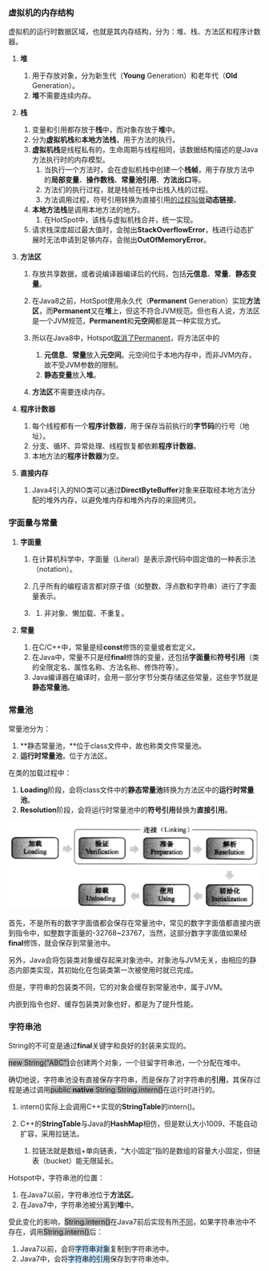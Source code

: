 ### 虚拟机的内存结构

虚拟机的运行时数据区域，也就是其内存结构，分为：堆、栈、方法区和程序计数器。

1. **堆**

   1. 用于存放对象，分为新生代（**Young** Generation）和老年代（**Old** Generation）。
   2. **堆**不需要连续内存。

2. **栈**

   1. 变量和引用都存放于**栈**中，而对象存放于**堆**中。
   2. 分为**虚拟机栈**和**本地方法栈**，用于方法的执行。
   3. **虚拟机栈**是线程私有的，生命周期与线程相同，该数据结构描述的是Java方法执行时的内存模型。
      1. 当执行一个方法时，会在虚拟机栈中创建一个**栈帧**，用于存放方法中的**局部变量**、**操作数栈**、**常量池引用**、**方法出口**等。
      2. 方法们的执行过程，就是栈帧在栈中出栈入栈的过程。
      3. 方法调用过程，符号引用转换为直接引用[的过程叫做](https://mp.weixin.qq.com/s?__biz=MzI0NjUxNTY5Nw==&mid=2247484671&idx=1&sn=b33d3a54250b217d0945c69a4e3d3212&chksm=e9bf5661dec8df777af465067f81e4ac57cb3aec2ca5a50c5b22a695d23ce99d8a8150c407b6&scene=21#wechat_redirect)**动态链接**。
   4. **本地方法栈**是调用本地方法的地方。
      1. 在HotSpot中，该栈与虚拟机栈合并，统一实现。
   5. 请求栈深度超过最大值时，会抛出**StackOverflowError**，栈进行动态扩展时无法申请到足够内存，会抛出**OutOfMemoryError**。

3. **方法区**

   1. 存放共享数据，或者说编译器编译后的代码，包括**元信息**、**常量**、**静态变量**。
   2. 在Java8之前，HotSpot使用永久代（**Permanent** Generation）实现**方法区**，而**Permanent**又在**堆**上，但这不符合JVM规范。但也有人说，方法区是一个JVM规范，**Permanent**和**元空间**都是其一种实现方式。
   3. 所以在Java8中，Hotspot[取消了Permanent](https://blog.csdn.net/weixin_35204634/article/details/113451805)，将方法区中的

      1. **元信息**、**常量**放入**元空间**。元空间位于本地内存中，而非JVM内存，故不受JVM参数的限制。
      2. **静态变量**放入**堆**。
   4. **方法区**不需要连续内存。

4. **程序计数器**

   1. 每个线程都有一个**程序计数器**，用于保存当前执行的**字节码**的行号（地址）。
   2. 分支、循环、异常处理、线程恢复都依赖**程序计数器**。
   3. 本地方法的**程序计数器**为空。

5. **直接内存**
   1. Java4引入的NIO类可以通过**DirectByteBuffer**对象来获取经本地方法分配的堆外内存，以避免堆内存和堆外内存的来回拷贝。



### 字面量与常量

1. **字面量**

   1. 在计算机科学中，字面量（Literal）是表示源代码中固定值的一种表示法（notation）。
   2. 几乎所有的编程语言都对原子值（如整数、浮点数和字符串）进行了字面量表示。

   3. 1. 非对象、懒加载、不重复。

2. **常量**

   1. 在C/C++中，常量是经**const**修饰的变量或者宏定义。
   2. 在Java中，常量不只是经**final**修饰的变量，还包括**字面量**和**符号引用**（类的全限定名、属性名称、方法名称、修饰符等）。
   3. Java编译器在编译时，会用一部分字节分类存储这些常量，这些字节就是**静态常量池**。

   

### 常量池

常量池分为：

1. **静态常量池，**位于class文件中，故也称类文件常量池。
2. **运行时常量池**，位于方法区。

在类的加载过程中：

1. **Loading**阶段，会将class文件中的**静态常量池**转换为方法区中的**运行时常量池**。
2. **Resolution**阶段，会将运行时常量池中的**符号引用**替换为**直接引用**。

![](../images/3/load-class.png)

首先，不是所有的数字字面值都会保存在常量池中，常见的数字字面值都直接内嵌到指令中，如整数字面量的-32768~23767，当然，这部分数字字面值如果经**final**修饰，就会保存到常量池中。

另外，Java会将包装类对象缓存起来对象池中。对象池与JVM无关，由相应的静态内部类实现，其初始化在包装类第一次被使用时就已完成。

但是，字符串的包装类不同，它的对象会缓存到常量池中，属于JVM。

内嵌到指令也好、缓存包装类对象也好，都是为了提升性能。



### 字符串池

String的不可变是通过**final**关键字和良好的封装来实现的。

<span style=background:#b3b3b3>new String("ABC")</span>会创建两个对象，一个驻留字符串池，一个分配在堆中。

确切地说，字符串池没有直接保存字符串，而是保存了对字符串的**引用**，其保存过程是通过调用<span style=background:#b3b3b3>public **native** String String.intern()</span>在运行时进行的。

1. intern()实际上会调用C++实现的**StringTable**的intern()。

2. C++的**StringTable**与Java的**HashMap**相仿，但是默认大小1009、不能自动扩容，采用拉链法。

   1. 拉链法就是数组+单向链表，“大小固定”指的是数组的容量大小固定，但链表（bucket）能无限延长。

Hotspot中，字符串池的位置：

1. 在Java7以前，字符串池位于**方法区**。
2. 在Java7中，字符串池被分离到**堆**中。

受此变化的影响，<span style=background:#b3b3b3>String.intern()</span>在Java7前后实现有所[不同](https://blog.csdn.net/Xu_JL1997/article/details/89150026)，如果字符串池中不存在，调用<span style=background:#b3b3b3>String.intern()</span>后：

1. Java7以前，会将<span style=background:#c2e2ff>字符串对象</span>复制到字符串池中。
2. Java7中，会将<span style=background:#c2e2ff>字符串的引用</span>保存到字符串池中。